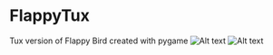 # FlappyTux
Tux version of Flappy Bird created with pygame
![Alt text](https://user-images.githubusercontent.com/60759402/87735277-5e2a1880-c7d5-11ea-8be5-6b1e5df734bd.png?raw=true "Flappy Tux")
![Alt text](https://user-images.githubusercontent.com/60759402/87735283-61bd9f80-c7d5-11ea-86f3-73c9a89e1e26.png?raw=true "Flappy Tux 2")
